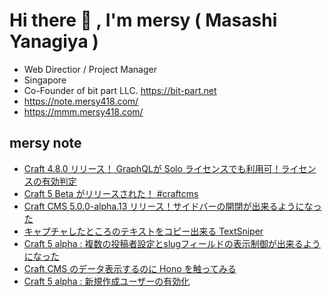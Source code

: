 # Hi there 👋 , I'm mersy ( Masashi Yanagiya )

- Web Directior / Project Manager
- Singapore
- Co-Founder of bit part LLC. https://bit-part.net
- https://note.mersy418.com/
- https://mmm.mersy418.com/

## mersy note
<!-- BLOG-POST-LIST:START -->
- [Craft 4.8.0 リリース！ GraphQLが Solo ライセンスでも利用可！ライセンスの有効判定](https://note.mersy418.com/article/craft-4-8-0-released?utm_source=feed)
- [Craft 5 Beta がリリースされた！ #craftcms](https://note.mersy418.com/article/craftcms-5-beta-released?utm_source=feed)
- [Craft CMS 5.0.0-alpha.13 リリース！サイドバーの開閉が出来るようになった](https://note.mersy418.com/article/craftcms-5-0-0-alpha13-released?utm_source=feed)
- [キャプチャしたところのテキストをコピー出来る TextSniper](https://note.mersy418.com/article/app-textsniper?utm_source=feed)
- [Craft 5 alpha : 複数の投稿者設定とslugフィールドの表示制御が出来るようになった](https://note.mersy418.com/article/craft5-multiple-authors-hide-slug?utm_source=feed)
- [Craft CMS のデータ表示するのに Hono を触ってみる](https://note.mersy418.com/article/try-hono?utm_source=feed)
- [Craft 5 alpha : 新規作成ユーザーの有効化](https://note.mersy418.com/article/craft5-alpha-activate-user?utm_source=feed)
<!-- BLOG-POST-LIST:END -->
